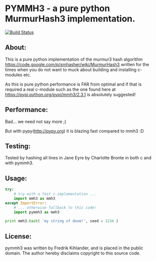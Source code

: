 # PYMMH3 - a pure python MurmurHash3 implementation.

[![Build Status](https://travis-ci.org/wc-duck/pymmh3.svg?branch=master)](https://travis-ci.org/wc-duck/pymmh3)

## About:
This is a pure python implementation of the murmur3 hash algorithm <https://code.google.com/p/smhasher/wiki/MurmurHash3>
written for the times when you do not want to muck about building and installing c-modules etc.

As this is pure python performance is FAR from optimal and if that is required a real c-module such as the
one found here at <https://pypi.python.org/pypi/mmh3/2.3.1> is absolutely suggested!

## Performance:
Bad... we need not say more ;)

But with pypy(<http://pypy.org>) it is blazing fast compared to mmh3 :D

## Testing:
Tested by hashing all lines in Jane Eyre by Charlotte Bronte in both c and with pymmh3.

## Usage:
```python
try:
    # try with a fast c-implementation ...
    import mmh3 as mmh3
except ImportError:
    # ... otherwise fallback to this code!
    import pymmh3 as mmh3
    
print mmh3.hash( 'my string of doom!', seed = 1234 )
```

## License:
pymmh3 was written by Fredrik Kihlander, and is placed in the public
domain. The author hereby disclaims copyright to this source code.
